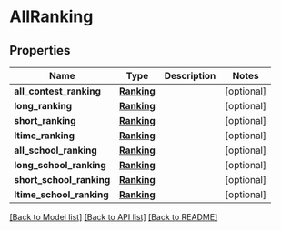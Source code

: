 # AllRanking

## Properties
Name | Type | Description | Notes
------------ | ------------- | ------------- | -------------
**all_contest_ranking** | [**Ranking**](Ranking.md) |  | [optional] 
**long_ranking** | [**Ranking**](Ranking.md) |  | [optional] 
**short_ranking** | [**Ranking**](Ranking.md) |  | [optional] 
**ltime_ranking** | [**Ranking**](Ranking.md) |  | [optional] 
**all_school_ranking** | [**Ranking**](Ranking.md) |  | [optional] 
**long_school_ranking** | [**Ranking**](Ranking.md) |  | [optional] 
**short_school_ranking** | [**Ranking**](Ranking.md) |  | [optional] 
**ltime_school_ranking** | [**Ranking**](Ranking.md) |  | [optional] 

[[Back to Model list]](../README.md#documentation-for-models) [[Back to API list]](../README.md#documentation-for-api-endpoints) [[Back to README]](../README.md)


